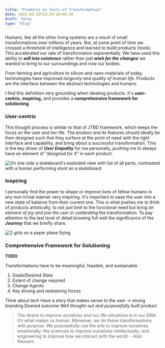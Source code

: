 ```yaml
---
title: "Products as Tools of Transformation"
date: 2021-03-15T13:29:16+05:30
draft: false
type: "blog"
---
```


Humans, like all the other living systems are a result of small transformations over millions of years. But, at some point of time we crossed a threshold of intelligence and learned to build products (tools). This accelerated our rate of transformation exponentially. We have used this ability to ***will into existence*** rather than just ***wish for the changes*** we wanted to bring to our surroundings and now our bodies.

From farming and agriculture to silicon and nano-materials of today, technologies have improved *longevity and quality of human life*. Products are the interface between the abstract technologies and humans.

I find this definition very grounding when ideating products. It's **user-centric, inspiring,** and provides a **comprehensive framework for solutioning**.

### User-centric

This thought process is similar to that of JTBD framework, which keeps the focus on the user and her life. The product and its features should ideally be then designed such that they surface at the point of need with the right interface and capability, and bring about a successful transformation. This is the key driver of ***User Empathy*** for me personally, pushing me to always have an element of *"designed for X"* in each product.

![On one side a skateboard's exploded view with list of all parts, contrasted with a human performing stunt on a skateboard](https://miro.medium.com/max/700/1*zKCygvaD47nCrqFTTmm8TQ.png "Source: Intercom")

### Inspiring

I personally find the power to shape or improve lives of fellow humans in any non-trivial manner very inspiring. It's important to ease the user into a new state of balance from their current one. This is what pushes me to think of products artistically, to not just limit to the functional need but bring *an element of joy and join the user in celebrating* the transformation. To pay attention to the last level of detail knowing full well the significance of the ***Journey*** that we briefly share.

![2 girls on a paper plane flying](https://miro.medium.com/max/700/1*LX6F5AZIS5wSCMj9idVILA@2x.png "Source: Atlassian")

### Comprehensive Framework for Solutioning

**TODO**

Transformations have to be meaningful, feasible, and sustainable.

1. Goals/Desired State
2. Extent of change required
3. Change Agents
4. Key driving and restraining forces

Think about tech
Have a story that makes sense to the user -> strong branding
Desired outcome *Well thought-out and purposefully built* product

> The desire to improve ourselves and our life-situations is in our DNA. It’s what makes us human. Moreover, we do these transformations with purpose. We purposefully use the arts to improve ourselves emotionally; the sciences to improve ourselves intellectually; and engineering to improve how we interact with the world. - Alan Klement
